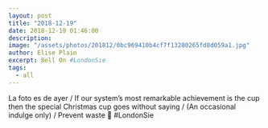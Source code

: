 ```yaml
---
layout: post
title: "2018-12-19"
date: 2018-12-19 01:46:00
description: 
image: "/assets/photos/201812/0bc969410b4cf7f13280265fd8d059a1.jpg"
author: Elise Plain
excerpt: Bell On #LondonSie
tags: 
  - all
---
```


La foto es de ayer / If our system’s most remarkable achievement is the cup then the special Christmas cup goes without saying / (An occasional indulge only) / Prevent waste 🙏 #LondonSie
<p></p>
<p>